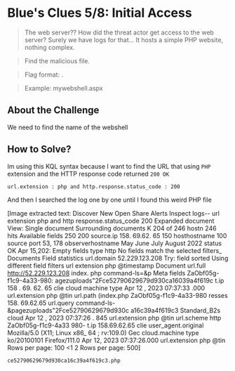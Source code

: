 # Blue's Clues 5/8: Initial Access
> The web server?? How did the threat actor get access to the web server? Surely we have logs for that... It hosts a simple PHP website, nothing complex.

> Find the malicious file.

> Flag format: <filename>.<fileextension>

> Example: mywebshell.aspx

## About the Challenge
We need to find the name of the webshell

## How to Solve?
Im using this KQL syntax because I want to find the URL that using `PHP` extension and the HTTP response code returned `200 OK`

```
url.extension : php and http.response.status_code : 200
```

And then I searched the log one by one until I found this weird PHP file


[Image extracted text: Discover
New
Open
Share
Alerts
Inspect
logs--
url extension
php and http response.status_code
200
Expanded document
View:
Single document
Surrounding documents
K
204 of 246
hostn
246 hits
Available fields
250
200
source.ip
158. 69.62. 65
150
hosthostname
100
source
port
53, 178
observerhostname
May
June
July
August
2022
status
OK
Apr 15,202:
Empty fields
type
http
No fields match the selected filters_
Documents
Field statistics
url.domain
52.229.123.208
Try:
field sorted
Using different field filters
url
extension
php
@timestamp
Document
url.full
http://52.229.123.208
index. php
command-ls=&p
Meta fields
ZaObf05g-f1c9-4a33-980:
agezuploads"2Fce52790629679d930ca16039a4f619c
t.ip
158 . 69. 62. 65
clie
cloud
machine
type
Apr
12 , 2023
07:37:33 .000
url.extension
php
@tin
url.path
(index.php
ZaObf05g-f1c9-4a33-980
resses
158. 69.62.65
url.query
command-ls-&pagezuploads"2Fce52790629679d930c
a16c39a4f619c3
Standard_B2s
cloud
Apr
12 ,
2023
07:37:26 . 845
url.extension
php
@tin
url.scheme
http
ZaObf05g-f1c9-4a33
980-
t.ip 158.69.62.65
clie
user_agent.original
Mozilla/5.0
(X11;
Linux
x86_
64 ;
rv:109.0)
Gec
cloud.machine
type
ko/20100101
Firefox/111.0
Apr
12,
2023
07:37:26.000
url.extension
php
@tin
Rows per page: 100
<1
2
Rows per page: 500]


```
ce52790629679d930ca16c39a4f619c3.php
```